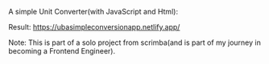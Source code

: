 A simple Unit Converter(with JavaScript and Html):

Result: https://ubasimpleconversionapp.netlify.app/


Note: This is part of a solo project from scrimba(and is part of my journey in becoming a Frontend Engineer).
